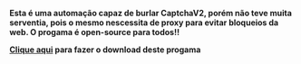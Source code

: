 <b>Esta é uma automação capaz de burlar CaptchaV2, porém não teve muita serventia, pois o mesmo nescessita de proxy para evitar bloqueios da web. O progama é open-source para todos!!


<a href='https://github.com/samnilrazy/reCaptchaV2-Bypass/archive/refs/heads/main.zip'>Clique aqui</a> para fazer o download deste progama</b>
